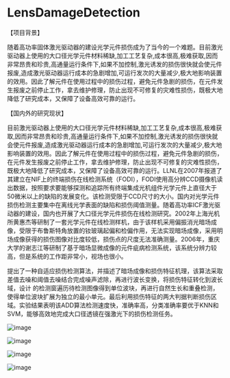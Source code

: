 # LensDamageDetection
【项目背景】

 随着高功率固体激光驱动器的建设光学元件损伤成为了当今的一个难题。目前激光驱动器上使用的大口径光学元件材料稀缺,加工工艺复杂,成本很高,极难获取,因而非常昂贵和珍贵,高通量运行条件下,如果不加控制,激光诱发的损伤很快就会使元件报废,造成激光驱动器运行成本的急剧增加,可运行发次的大量减少,极大地影响装置的效用。因此了解元件在使用过程中的损伤过程，避免元件急剧的损伤，在元件发生报废之前停止工作，拿去维护修理，防止出现不可修复的灾难性损伤，既极大地降低了研究成本，又保障了设备高效可靠的运行。
 
【国内外的研究现状】

目前激光驱动器上使用的大口径光学元件材料稀缺,加工工艺复杂,成本很高,极难获取,因而非常昂贵和珍贵,高通量运行条件下,如果不加控制,激光诱发的损伤很快就会使元件报废,造成激光驱动器运行成本的急剧增加,可运行发次的大量减少,极大地影响装置的效用。因此了解元件在使用过程中的损伤过程，避免元件急剧的损伤，在元件发生报废之前停止工作，拿去维护修理，防止出现不可修复的灾难性损伤，既极大地降低了研究成本，又保障了设备高效可靠的运行。LLNL在2007年报道了其建立在NIF上的终端损伤在线检测系统（FODI），FODI使用高分辨CCD摄像机读出数据，按照要求要能够探测和追踪所有终端集成光机组件光学元件上直径大于50微米以上的缺陷的发展变化。该检测受限于CCD尺寸的大小。国内对光学元件损伤检测主要集中在离线光学表面的缺陷和损伤阈值测量。随着高功率ICF激光驱动器的建设，国内也开展了大口径光学元件损伤在线检测研究。2002年上海光机所黄惠杰等研制了一套光学元件在线检测样机，由于该样机采用偏振消光暗场成像，受限于布鲁斯特角放置的钕玻璃起偏和检偏作用，无法实现暗场成像，采用明场成像获得的损伤图像对比度较低，损伤点的尺度无法准确测量。2006年，重庆大学的谢志江等研制了基于暗场显微成像的元件疵病检测系统，该系统分辨力较高，但是系统的工作距非常小，视场也很小。  

提出了一种自适应损伤检测算法，并描述了暗场成像和损伤特征机理，该算法采取差值去噪和阈值去噪结合完成噪声滤除，再进行波长变换，将损伤特征转化到波长域，设计 的检测窗遍历待检测图像得到单位波块，再进行自然生长和重叠检测，使得单位波块扩展为独立的最小单元。最后利用损伤特征的两大判据判断损伤区域。实验结果表明该ADD算法检测速度快，准确率高，分类准确率要优于KNN和SVM，能够高效地完成大口径透镜在强激光下的损伤检测任务。

![image](https://user-images.githubusercontent.com/30195788/158142555-550c8613-5a9c-4b3e-b223-e95c8a002cab.png)

![image](https://user-images.githubusercontent.com/30195788/158142433-4aa58b56-6793-45fd-8b64-b57bb246755a.png)

![image](https://user-images.githubusercontent.com/30195788/158142332-c753ef66-acea-4a0b-86bc-dc869fb49c5d.png)

![image](https://user-images.githubusercontent.com/30195788/158142399-da10eef5-aa06-4fc2-bd46-f0e8ede8f2c1.png)

